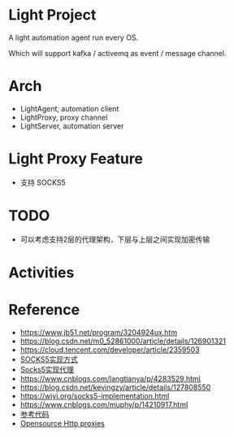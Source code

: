 # Light Project

A light automation agent run every OS.

Which will support kafka / activemq as event / message channel.

# Arch
* LightAgent, automation client
* LightProxy, proxy channel
* LightServer, automation server

# Light Proxy Feature
* 支持 SOCKS5

# TODO
* 可以考虑支持2层的代理架构，下层与上层之间实现加密传输

# Activities


# Reference
* https://www.jb51.net/program/3204924ux.htm
* https://blog.csdn.net/m0_52861000/article/details/126901321
* https://cloud.tencent.com/developer/article/2359503
* [SOCKS5实现方式](https://blog.csdn.net/Nuan_Feng/article/details/118111762)
* [Socks5实现代理](https://wenku.csdn.net/answer/9c45287da15142ff945eb8628a907524)
* https://www.cnblogs.com/langtianya/p/4283529.html
* https://blog.csdn.net/kevingzy/article/details/127808550
* https://wiyi.org/socks5-implementation.html
* https://www.cnblogs.com/muphy/p/14210917.html
* [参考代码](https://github.com/mitre/HTTP-Proxy-Servlet)
* [Opensource Http proxies](https://proxies.xhaus.com/)

